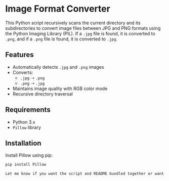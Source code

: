 # Image Format Converter

This Python script recursively scans the current directory and its subdirectories to convert image files between JPG and PNG formats using the Python Imaging Library (PIL). If a `.jpg` file is found, it is converted to `.png`, and if a `.png` file is found, it is converted to `.jpg`.

## Features

- Automatically detects `.jpg` and `.png` images
- Converts:
  - `.jpg` ➝ `.png`
  - `.png` ➝ `.jpg`
- Maintains image quality with RGB color mode
- Recursive directory traversal

## Requirements

- Python 3.x
- `Pillow` library

## Installation

Install Pillow using pip:

```bash
pip install Pillow

Let me know if you want the script and README bundled together or want to turn this into a GitHub-style project!

